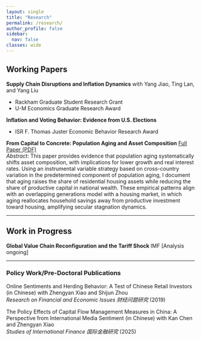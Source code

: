```yaml
---
layout: single
title: "Research"
permalink: /research/
author_profile: false
sidebar:
  nav: false
classes: wide
---
```


## Working Papers

**Supply Chain Disruptions and Inflation Dynamics** with Yang Jiao, Ting Lan, and Yang Liu  
- Rackham Graduate Student Research Grant
- U-M Economics Graduate Research Award 

**Inflation and Voting Behavior: Evidence from U.S. Elections**  
- ISR F. Thomas Juster Economic Behavior Research Award

**From Capital to Concrete: Population Aging and Asset Composition** [Full Paper (PDF)](/files/aging_asset_comp.pdf)  
*Abstract:* This paper provides evidence that population aging systematically shifts asset composition, with implications for lower growth and real interest rates. Using an instrumental variable strategy based on cross-country variation in the predetermined component of population aging, I document that aging raises the share of residential housing assets while reducing the share of productive capital in national wealth. These empirical patterns align with an overlapping generations model with a housing market, in which aging reallocates household savings away from productive investment toward housing, amplifying secular stagnation dynamics.

---

## Work in Progress

**Global Value Chain Reconfiguration and the Tariff Shock** IMF [Analysis ongoing]

---

### Policy Work/Pre-Doctoral Publications

Online Sentiments and Herding Behavior: A Test of Chinese Retail Investors (in Chinese) with Zhengyan Xiao and Shijun Zhou  
*Research on Financial and Economic Issues 财经问题研究* (2019)  

The Policy Effects of Capital Flow Management Measures in China: A Perspective from International Media Sentiment (in Chinese) with Kan Chen and Zhengyan Xiao  
*Studies of International Finance 国际金融研究* (2025)  

<!--
## Policy Publications at the IMF
*This section is currently under embargo.*
-->
